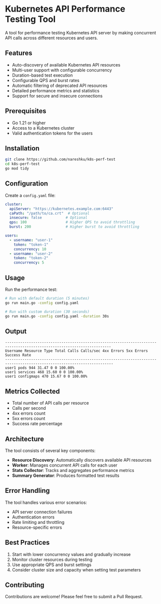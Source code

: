 # Kubernetes API Performance Testing Tool

A tool for performance testing Kubernetes API server by making concurrent API calls across different resources and users.

## Features

- Auto-discovery of available Kubernetes API resources
- Multi-user support with configurable concurrency
- Duration-based test execution
- Configurable QPS and burst rates
- Automatic filtering of deprecated API resources
- Detailed performance metrics and statistics
- Support for secure and insecure connections

## Prerequisites

- Go 1.21 or higher
- Access to a Kubernetes cluster
- Valid authentication tokens for the users

## Installation

```bash
git clone https://github.com/nareshku/k8s-perf-test
cd k8s-perf-test
go mod tidy
```

## Configuration

Create a `config.yaml` file:

```yaml
cluster:
  apiServer: "https://kubernetes.example.com:6443"
  caPath: "/path/to/ca.crt"  # Optional
  insecure: false           # Optional
  qps: 100                  # Higher QPS to avoid throttling
  burst: 200                # Higher burst to avoid throttling

users:
  - username: "user-1"
    token: "token-1"
    concurrency: 10
  - username: "user-2"
    token: "token-2"
    concurrency: 5 
```

## Usage

Run the performance test:

```bash
# Run with default duration (5 minutes)
go run main.go -config config.yaml

# Run with custom duration (30 seconds)
go run main.go -config config.yaml -duration 30s
```

## Output
```
-----------------------------------------------------------------------------------------------------------------------
Username Resource Type Total Calls Calls/sec 4xx Errors 5xx Errors Success Rate
------------------------------------------------------------------------------------------------------------------------
user1 pods 944 31.47 0 0 100.00%
user1 services 468 15.60 0 0 100.00%
user1 configmaps 470 15.67 0 0 100.00%
```


## Metrics Collected

- Total number of API calls per resource
- Calls per second
- 4xx errors count
- 5xx errors count
- Success rate percentage

## Architecture

The tool consists of several key components:

- **Resource Discovery**: Automatically discovers available API resources
- **Worker**: Manages concurrent API calls for each user
- **Stats Collector**: Tracks and aggregates performance metrics
- **Summary Generator**: Produces formatted test results

## Error Handling

The tool handles various error scenarios:

- API server connection failures
- Authentication errors
- Rate limiting and throttling
- Resource-specific errors

## Best Practices

1. Start with lower concurrency values and gradually increase
2. Monitor cluster resources during testing
3. Use appropriate QPS and burst settings
4. Consider cluster size and capacity when setting test parameters

## Contributing

Contributions are welcome! Please feel free to submit a Pull Request.
